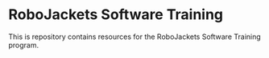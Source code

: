 # RoboJackets Software Training

This is repository contains resources for the RoboJackets Software Training program.

